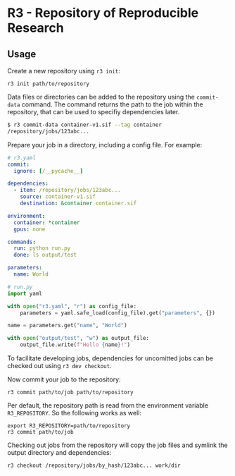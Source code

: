# R3 - **R**epository of **R**eproducible **R**esearch

## Usage
Create a new repository using `r3 init`:

```
r3 init path/to/repository
```

Data files or directories can be added to the repository using the `commit-data`
command. The command returns the path to the job within the repository, that can be
used to specifiy dependencies later.

```bash
$ r3 commit-data container-v1.sif --tag container
/repository/jobs/123abc...
```

Prepare your job in a directory, including a config file. For example:

```yaml
# r3.yaml
commit:
  ignore: [/__pycache__]

dependencies:
  - item: /repository/jobs/123abc...
    source: container-v1.sif
    destination: &container container.sif

environment:
  container: *container
  gpus: none

commands:
  run: python run.py
  done: ls output/test

parameters:
  name: World
```

```python
# run.py
import yaml

with open("r3.yaml", "r") as config_file:
    parameters = yaml.safe_load(config_file).get("parameters", {})

name = parameters.get("name", "World")

with open("output/test", "w") as output_file:
    output_file.write(f"Hello {name}!")
```

To facilitate developing jobs, dependencies for uncomitted jobs can be checked out
using `r3 dev checkout`.

Now commit your job to the repository:
```
r3 commit path/to/job path/to/repository
```

Per default, the repository path is read from the environment variable `R3_REPOSITORY`.
So the following works as well:
```
export R3_REPOSITORY=path/to/repository
r3 commit path/to/job
```

Checking out jobs from the repository will copy the job files and symlink the output
directory and dependencies:
```
r3 checkout /repository/jobs/by_hash/123abc... work/dir
```
